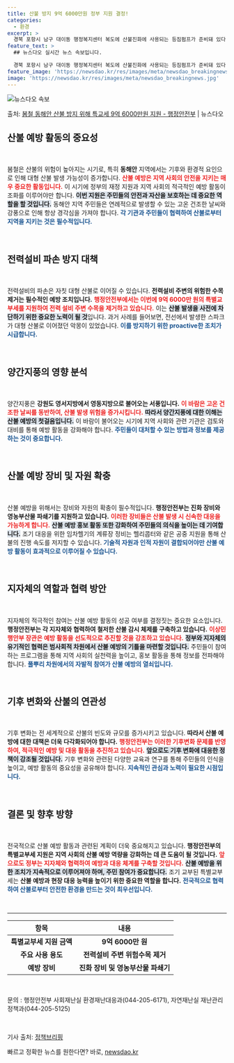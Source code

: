 ```yaml
---
title: 산불 방지 9억 6000만원 정부 지원 결정!
categories:
  - 환경
excerpt: >
  경북 포항시 남구 대이동 행정복지센터 복도에 산불진화에 사용되는 등짐펌프가 준비돼 있다. (ⓒ뉴스1, 무단 …
feature_text: >
  ## 뉴스다오 실시간 뉴스 속보입니다.

  경북 포항시 남구 대이동 행정복지센터 복도에 산불진화에 사용되는 등짐펌프가 준비돼 있다. (ⓒ뉴스1, 무단 …
feature_image: 'https://newsdao.kr/res/images/meta/newsdao_breakingnews.jpg'
image: 'https://newsdao.kr/res/images/meta/newsdao_breakingnews.jpg'
---
```


![뉴스다오 속보](https://newsdao.kr/res/images/meta/newsdao_breakingnews.jpg)

<p>출처: <a href="https://newsdao.kr/3311" rel="dofollow">봄철 동해안 산불 방지 위해 특교세 9억 6000만원 지원 - 행정안전부</a> | 뉴스다오</p>

<h2 data-ke-size="size26">산불 예방 활동의 중요성</h2>

<p data-ke-size="size16">&nbsp;</p>

봄철은 산불의 위험이 높아지는 시기로, 특히 <b>동해안</b> 지역에서는 기후와 환경적 요인으로 인해 대형 산불 발생 가능성이 증가합니다. <b><span style="color: #ee2323;">산불 예방은 지역 사회의 안전을 지키는 매우 중요한 활동입니다.</span></b> 이 시기에 정부의 재정 지원과 지역 사회의 적극적인 예방 활동이 조화를 이루어야만 합니다. <b><span style="background-color: #21538527;">이번 지원은 주민들의 안전과 자산을 보호하는 데 중요한 역할을 할 것입니다.</span></b> 동해안 지역 주민들은 연례적으로 발생할 수 있는 고온 건조한 날씨와 강풍으로 인해 항상 경각심을 가져야 합니다. <b><span style="color: #1a5490;">각 기관과 주민들이 협력하여 산불로부터 지역을 지키는 것은 필수적입니다.</span></b> 

<p data-ke-size="size16">&nbsp;</p>

<h2 data-ke-size="size26">전력설비 파손 방지 대책</h2>

<p data-ke-size="size16">&nbsp;</p>

전력설비의 파손은 자칫 대형 산불로 이어질 수 있습니다. <b>전력설비 주변의 위험한 수목 제거는 필수적인 예방 조치입니다.</b> <b><span style="color: #ee2323;">행정안전부에서는 이번에 9억 6000만 원의 특별교부세를 지원하여 전력 설비 주변 수목을 제거하고 있습니다.</span></b> 이는 <b><span style="background-color: #21538527;">산불 발생을 사전에 차단하기 위한 중요한 노력이 될 것</span></b>입니다. 과거 사례를 들어보면, 전선에서 발생한 스파크가 대형 산불로 이어졌던 악몽이 있었습니다. <b><span style="color: #1a5490;">이를 방지하기 위한 proactive한 조치가 시급합니다.</span></b> 

<p data-ke-size="size16">&nbsp;</p>

<h2 data-ke-size="size26">양간지풍의 영향 분석</h2>

<p data-ke-size="size16">&nbsp;</p>

양간지풍은 <b>강원도 영서지방에서 영동지방으로 불어오는 서풍입니다.</b> <b><span style="color: #ee2323;">이 바람은 고온 건조한 날씨를 동반하여, 산불 발생 위험을 증가시킵니다.</span></b> <b><span style="background-color: #21538527;">따라서 양간지풍에 대한 이해는 산불 예방의 첫걸음입니다.</span></b> 이 바람이 불어오는 시기에 지역 사회와 관련 기관은 검토와 대비를 통해 예방 활동을 강화해야 합니다. <b><span style="color: #1a5490;">주민들이 대처할 수 있는 방법과 정보를 제공하는 것이 중요합니다.</span></b> 

<p data-ke-size="size16">&nbsp;</p>

<h2 data-ke-size="size26">산불 예방 장비 및 자원 확충</h2>

<p data-ke-size="size16">&nbsp;</p>

산불 예방을 위해서는 장비와 자원의 확충이 필수적입니다. <b>행정안전부는 진화 장비와 영농부산물 파쇄기를 지원하고 있습니다.</b> <b><span style="color: #ee2323;">이러한 장비들은 산불 발생 시 신속한 대응을 가능하게 합니다.</span></b> <b><span style="background-color: #21538527;">산불 예방 홍보 활동 또한 강화하여 주민들의 의식을 높이는 데 기여합니다.</span></b> 조기 대응을 위한 임차헬기의 계류장 정비는 헬리콥터와 같은 공중 지원을 통해 산불의 진행 속도를 저지할 수 있습니다. <b><span style="color: #1a5490;">기술적 자원과 인적 자원이 결합되어야만 산불 예방 활동이 효과적으로 이루어질 수 있습니다.</span></b> 

<p data-ke-size="size16">&nbsp;</p>

<h2 data-ke-size="size26">지자체의 역할과 협력 방안</h2>

<p data-ke-size="size16">&nbsp;</p>

지자체의 적극적인 참여는 산불 예방 활동의 성공 여부를 결정짓는 중요한 요소입니다. <b>행정안전부는 각 지자체와 협력하여 철저한 산불 감시 체제를 구축하고 있습니다.</b> <b><span style="color: #ee2323;">이상민 행안부 장관은 예방 활동을 선도적으로 추진할 것을 강조하고 있습니다.</span></b> <b><span style="background-color: #21538527;">정부와 지자체의 유기적인 협력은 범사회적 차원에서 산불 예방의 기틀을 마련할 것입니다.</span></b> 주민들이 참여하는 프로그램을 통해 지역 사회의 실천력을 높이고, 홍보 활동을 통해 정보를 전파해야 합니다. <b><span style="color: #1a5490;">풀뿌리 차원에서의 자발적 참여가 산불 예방의 열쇠입니다.</span></b> 

<p data-ke-size="size16">&nbsp;</p>

<h2 data-ke-size="size26">기후 변화와 산불의 연관성</h2>

<p data-ke-size="size16">&nbsp;</p>

기후 변화는 전 세계적으로 산불의 빈도와 규모를 증가시키고 있습니다. <b>따라서 산불 예방에 대한 대책은 더욱 다각화되어야 합니다.</b> <b><span style="color: #ee2323;">행정안전부는 이러한 기후변화 문제를 반영하여, 적극적인 예방 및 대응 활동을 추진하고 있습니다.</span></b> <b><span style="background-color: #21538527;">앞으로도 기후 변화에 대응한 정책이 강조될 것입니다.</span></b> 기후 변화와 관련된 다양한 교육과 연구를 통해 주민들의 인식을 높이고, 예방 활동의 중요성을 공유해야 합니다. <b><span style="color: #1a5490;">지속적인 관심과 노력이 필요한 시점입니다.</span></b> 

<p data-ke-size="size16">&nbsp;</p>

<h2 data-ke-size="size26">결론 및 향후 방향</h2>

<p data-ke-size="size16">&nbsp;</p>

전국적으로 산불 예방 활동과 관련된 계획이 더욱 중요해지고 있습니다. <b>행정안전부의 특별교부세 지원은 지역 사회의 산불 예방 역량을 강화하는 데 큰 도움이 될 것입니다.</b> <b><span style="color: #ee2323;">앞으로도 정부는 지자체와 협력하여 예방과 대응 체계를 구축할 것입니다.</span></b> <b><span style="background-color: #21538527;">산불 예방을 위한 조치가 지속적으로 이루어져야 하며, 주민 참여가 중요합니다.</span></b> 조기 교부된 특별교부세는 <b>산불 예방과 현장 대응 능력을 높이기 위한 중요한 역할을 합니다.</b> <b><span style="color: #1a5490;">전국적으로 협력하여 산불로부터 안전한 환경을 만드는 것이 최우선입니다.</span></b> 

<p data-ke-size="size16">&nbsp;</p>

<hr>

<table style="width: 100%;">
  <thead>
    <tr>
      <th style="text-align: center;"><b>항목</b></th>
      <th style="text-align: center;"><b>내용</b></th>
    </tr>
  </thead>
  <tbody>
    <tr>
      <td style="text-align: center; height: 17px;"><b>특별교부세 지원 금액</b></td>
      <td style="text-align: center; height: 17px;"><b>9억 6000만 원</b></td>
    </tr>
    <tr>
      <td style="text-align: center; height: 17px;"><b>주요 사용 용도</b></td>
      <td style="text-align: center; height: 17px;"><b>전력설비 주변 위험수목 제거</b></td>
    </tr>
    <tr>
      <td style="text-align: center; height: 17px;"><b>예방 장비</b></td>
      <td style="text-align: center; height: 17px;"><b>진화 장비 및 영농부산물 파쇄기</b></td>
    </tr>
  </tbody>
</table>

<p data-ke-size="size16">&nbsp;</p> 

문의 : 행정안전부 사회재난실 환경재난대응과(044-205-6171), 자연재난실 재난관리정책과(044-205-5125)

<p data-ke-size="size16">&nbsp;</p> 

기사 출처: [정책브리핑](https://newsdao.kr/3311) 

빠르고 정확한 뉴스를 원한다면? 바로, <a href="https://newsdao.kr" rel="dofollow">newsdao.kr</a>


